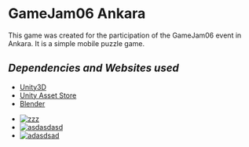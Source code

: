 <h1>GameJam06 Ankara</h1>
This game was created for the participation of the GameJam06 event in Ankara.
It is a simple mobile puzzle game.
<h2><i>Dependencies and Websites used</i></h2>
<ul>
	<li><a href="https://unity3d.com/get-unity/download">Unity3D</a></li>
	<li><a href="https://www.assetstore.unity3d.com/en/">Unity Asset Store</li>
	<li><a href="https://www.blender.org/">Blender</a></li>
</ul>
<ul>
	<li><a href="https://ibb.co/0Gn4qcY"><img src="https://i.ibb.co/Jsc6nKr/zzz.png" alt="zzz" border="0"></a></li>
	<li><a href="https://ibb.co/Sft57bC"><img src="https://i.ibb.co/QDPpjLw/asdasdasd.png" alt="asdasdasd" border="0"></a></li>
	<li><a href="https://ibb.co/0cv4vJ2"><img src="https://i.ibb.co/FKCZC73/adasdsad.png" alt="adasdsad" border="0"></a></li>
</ul>
